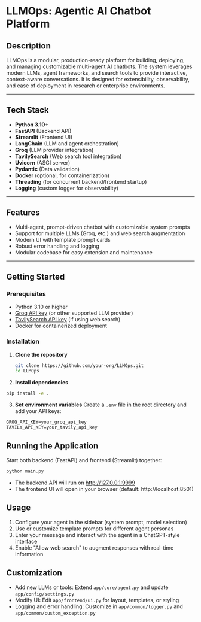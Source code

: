 # LLMOps: Agentic AI Chatbot Platform

## Description

LLMOps is a modular, production-ready platform for building, deploying, and managing customizable multi-agent AI chatbots. The system leverages modern LLMs, agent frameworks, and search tools to provide interactive, context-aware conversations. It is designed for extensibility, observability, and ease of deployment in research or enterprise environments.

---

## Tech Stack

- **Python 3.10+**
- **FastAPI** (Backend API)
- **Streamlit** (Frontend UI)
- **LangChain** (LLM and agent orchestration)
- **Groq** (LLM provider integration)
- **TavilySearch** (Web search tool integration)
- **Uvicorn** (ASGI server)
- **Pydantic** (Data validation)
- **Docker** (optional, for containerization)
- **Threading** (for concurrent backend/frontend startup)
- **Logging** (custom logger for observability)

---

## Features

- Multi-agent, prompt-driven chatbot with customizable system prompts
- Support for multiple LLMs (Groq, etc.) and web search augmentation
- Modern UI with template prompt cards
- Robust error handling and logging
- Modular codebase for easy extension and maintenance

---


## Getting Started

### Prerequisites

- Python 3.10 or higher
- [Groq API key](https://groq.com/) (or other supported LLM provider)
- [TavilySearch API key](https://tavily.com/) (if using web search)
- Docker for containerized deployment

### Installation

1. **Clone the repository**
   ```bash
   git clone https://github.com/your-org/LLMOps.git
   cd LLMOps
   ```
2. **Install dependencies**
```bash
pip install -e .
```

3. **Set environment variables**
Create a `.env` file in the root directory and add your API keys:
```
GROQ_API_KEY=your_groq_api_key
TAVILY_API_KEY=your_tavily_api_key
```

## Running the Application
Start both backend (FastAPI) and frontend (Streamlit) together:

```bash
python main.py
```
- The backend API will run on http://127.0.0.1:9999
- The frontend UI will open in your browser (default: http://localhost:8501)


## Usage
1. Configure your agent in the sidebar (system prompt, model selection)
2. Use or customize template prompts for different agent personas
3. Enter your message and interact with the agent in a ChatGPT-style interface
4. Enable "Allow web search" to augment responses with real-time information

## Customization
- Add new LLMs or tools: Extend `app/core/agent.py` and update `app/config/settings.py`
- Modify UI: Edit `app/frontend/ui.py` for layout, templates, or styling
- Logging and error handling: Customize in `app/common/logger.py` and `app/common/custom_exception.py`